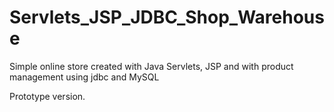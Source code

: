 # Servlets_JSP_JDBC_Shop_Warehouse
Simple online store created with Java Servlets, JSP and with product management using jdbc and MySQL 

Prototype version.
